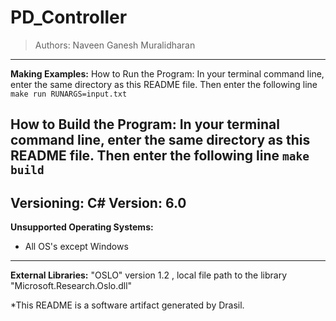 # PD_Controller 
> Authors:  Naveen Ganesh Muralidharan
------------------------------------------------------------
**Making Examples:** 
 How to Run the Program:
In your terminal command line, enter the same directory as this README file. Then enter the following line
`make run RUNARGS=input.txt`

How to Build the Program:
In your terminal command line, enter the same directory as this README file. Then enter the following line
`make build`
------------------------------------------------------------
**Versioning:** 
 C# Version: 6.0
------------------------------------------------------------
**Unsupported Operating Systems:** 
 - All OS's except Windows
------------------------------------------------------------
**External Libraries:** 
 "OSLO" version 1.2 , local file path to the library "Microsoft.Research.Oslo.dll"


*This README is a software artifact generated by Drasil.
